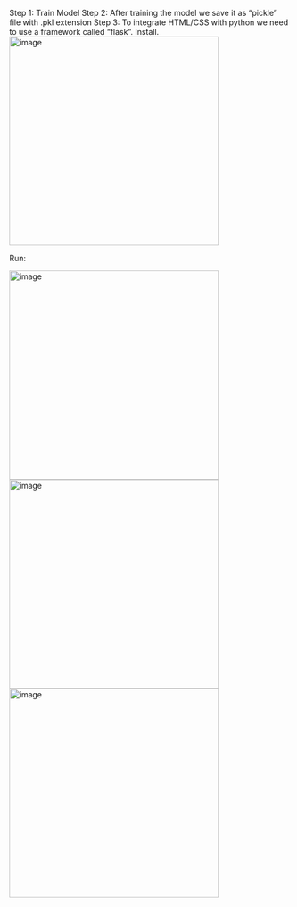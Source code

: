 Step 1: Train Model
Step 2: After training the model we save it as “pickle” file with .pkl extension
Step 3: To integrate HTML/CSS with python we need to use a framework called “flask”. Install. 
<img width="375" alt="image" src="https://github.com/kalai-89/site-to-predict-medical-expenses/assets/169015624/fda2db5c-9814-439a-9080-e008d7af7c48">

Run: 

<img width="375" alt="image" src="https://github.com/kalai-89/site-to-predict-medical-expenses/assets/169015624/deb85d8b-90b1-4543-8dc0-c8437ef23cee">
<img width="375" alt="image" src="https://github.com/kalai-89/site-to-predict-medical-expenses/assets/169015624/c78410d2-f2c5-492e-9f97-8a24a431657f">
<img width="375" alt="image" src="https://github.com/kalai-89/site-to-predict-medical-expenses/assets/169015624/86b3b544-922d-4b27-93db-2adc51858e8c">


